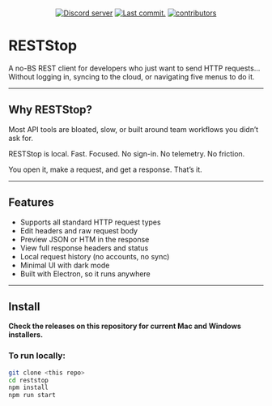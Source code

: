 <div align="center">
	<br />
	<p>
		<a href="https://discord.gg/xWGZjzMEy8"><img src="https://img.shields.io/discord/799867627148935180?color=5865F2&logo=discord&logoColor=white" alt="Discord server" /></a>
		<a href="https://github.com/Brainrot-Studio/reststop/commits/main"><img src="https://img.shields.io/github/last-commit/Brainrot-Studio/reststop.svg?logo=github&logoColor=ffffff" alt="Last commit." /></a>
		<a href="https://github.com/Brainrot-Studio/reststop/graphs/contributors"><img src="https://img.shields.io/github/contributors/Brainrot-Studio/reststop.svg?maxAge=3600&logo=github&logoColor=fff&color=00c7be" alt="contributors" /></a>
	</p>
</div>

# RESTStop

A no-BS REST client for developers who just want to send HTTP requests... Without logging in, syncing to the cloud, or navigating five menus to do it.

---

## Why RESTStop?

Most API tools are bloated, slow, or built around team workflows you didn’t ask for.

RESTStop is local. Fast. Focused. No sign-in. No telemetry. No friction.

You open it, make a request, and get a response. That’s it.

---

## Features

- Supports all standard HTTP request types
- Edit headers and raw request body
- Preview JSON or HTM in the response
- View full response headers and status
- Local request history (no accounts, no sync)
- Minimal UI with dark mode
- Built with Electron, so it runs anywhere

---

## Install

**Check the releases on this repository for current Mac and Windows installers.**

### To run locally:

```bash
git clone <this repo>
cd reststop
npm install
npm run start
```